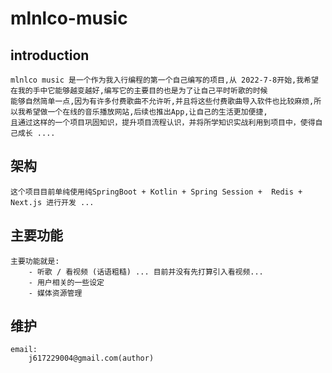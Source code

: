 # mlnlco-music
## introduction
    mlnlco music 是一个作为我入行编程的第一个自己编写的项目,从 2022-7-8开始,我希望在我的手中它能够越变越好,编写它的主要目的也是为了让自己平时听歌的时候
    能够自然简单一点,因为有许多付费歌曲不允许听,并且将这些付费歌曲导入软件也比较麻烦,所以我希望做一个在线的音乐播放网站,后续也推出App,让自己的生活更加便捷,
    且通过这样的一个项目巩固知识，提升项目流程认识，并将所学知识实战利用到项目中，使得自己成长 ....
## 架构
    这个项目目前单纯使用纯SpringBoot + Kotlin + Spring Session +  Redis + Next.js 进行开发 ...
## 主要功能
    主要功能就是:
        - 听歌 / 看视频 (话语粗糙) ... 目前并没有先打算引入看视频...
        - 用户相关的一些设定
        - 媒体资源管理

## 维护
    email:
        j617229004@gmail.com(author)